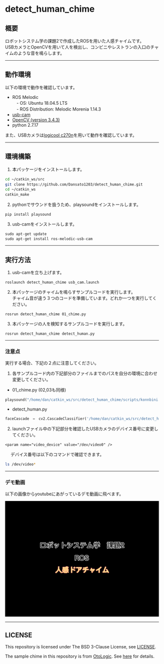 # detect_human_chime
  
## 概要  
  
ロボットシステム学の課題2で作成したROSを用いた人感チャイムです。  
USBカメラとOpenCVを用いて人を検出し、コンビニやレストランの入口のチャイムのような音を鳴らします。
  
---  
  
## 動作環境
  
以下の環境で動作を確認しています。  
- ROS Melodic  
　- OS: Ubuntu 18.04.5 LTS  
　- ROS Distribution: Melodic Morenia 1.14.3  
- [usb-cam](http://wiki.ros.org/usb_cam)  
- [OpenCV (version 3.4.3)](https://opencv.org/)  
- python 2.7.17  
  
また、USBカメラは[logicool c270n](https://www.logicool.co.jp/ja-jp/product/hd-webcam-c270n)を用いて動作を確認しています。  
  
---
  
## 環境構築  
  
1. 本パッケージをインストールします。  
  
```sh
cd ~/catkin_ws/src  
git clone https://github.com/Dansato1203/detect_human_chime.git  
cd ~/catkin_ws
catkin_make
```  
  
2. pythonでサウンドを扱うため、playsoundをインストールします。  
```
pip install playsound
```
3. usb-camをインストールします。  
```
sudo apt-get update
sudo apt-get install ros-melodic-usb-cam
```
  
---
  
## 実行方法  
  
1. usb-camを立ち上げます。  
```
roslaunch detect_human_chime usb_cam.launch  
```
  
2. 本パッケージのチャイムを鳴らすサンプルコードを実行します。  
チャイム音が違う３つのコードを準備しています。どれか一つを実行してください。  
```
rosrun detect_human_chime 01_chime.py
```
  
3. 本パッケージの人を検知するサンプルコードを実行します。  
```
rosrun detect_human_chime detect_human.py
```
  
---
  
### 注意点
  
実行する場合、下記の２点に注意してください。  
1. 各サンプルコード内の下記部分のファイルまでのパスを自分の環境に合わせ変更してください。  
  
- 01_chime.py (02,03も同様)  
```py:01_chime.py
playsound("/home/dan/catkin_ws/src/detect_human_chime/scripts/konnbini.mp3")
```
  
- detect_human.py  
```py:detect_human.py
faceCascade　=　cv2.CascadeClassifier('/home/dan/catkin_ws/src/detect_human_chime/scripts/haarcascade_frontalface_alt2.xml')
```
  
2. launchファイル中の下記部分を確認したUSBカメラのデバイス番号に変更してください。    
```:usb_cam.launch
<param name="video_device" value="/dev/video0" />  
```
  
　 デバイス番号は以下のコマンドで確認できます。  
```sh
ls /dev/video*
```  
  
---
  
### デモ動画
  
以下の画像からyoutubeにあがっているデモ動画に飛べます。  
  
[![デモ動画](https://github.com/Dansato1203/images/blob/master/robosys_ros/small.png)](https://www.youtube.com/watch?v=CqVocvT59tg)  
  
---
  
## LICENSE
This repository is licensed under The BSD 3-Clause License, see [LICENSE](https://github.com/Dansato1203/detect_human_chime/blob/master/LICENSE).  
  
The sample chime in this repository is from [OtoLogic](https://otologic.jp/).  See [here](https://otologic.jp/free/license.html) for details.
